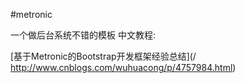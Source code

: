 #metronic

一个做后台系统不错的模板
中文教程:

[基于Metronic的Bootstrap开发框架经验总结](/ http://www.cnblogs.com/wuhuacong/p/4757984.html)
